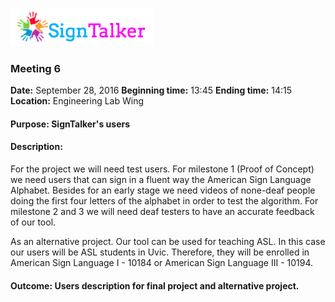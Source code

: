 ![Alt text](images/signtalkerlogo.png)

### Meeting 6

  __Date:__ September 28, 2016
  __Beginning time:__ 13:45
  __Ending time:__ 14:15
  __Location:__ Engineering Lab Wing

#### Purpose: SignTalker's users
#### Description: 

For the project we will need test users. For milestone 1 (Proof of Concept) we need users that can sign in a fluent way the American Sign Language Alphabet. Besides for an early stage we need videos of none-deaf people doing the first four letters of the alphabet in order to test the algorithm. For milestone 2 and 3 we will need deaf testers to have an accurate feedback of our tool.

As an alternative project. Our tool can be used for teaching ASL. In this case our users will be ASL students in Uvic. Therefore, they will be enrolled in American Sign Language I - 10184 or American Sign Language III - 10194. 

#### Outcome: Users description for final project and alternative project.




